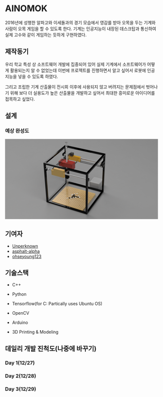 # AINOMOK

2016년에 성행한 알파고와 이세돌과의 경기 모습에서 영감를 받아 오목을 두는 기계와 사람이 오목 게임을 할 수 있도록 한다. 기계는 인공지능이 내장된 데스크탑과 통신하여 실제 고수와 같이 게임하는 듯하게 구현하였다.

## 제작동기

우리 학교 특성 상 소프트웨어 개발에 집중되어 있어 실제 기계에서 소프트웨어가 어떻게 활용되는지 알 수 없었는데 이번에 프로젝트를 진행하면서 알고 싶어서 로봇에 인공지능을 넣을 수 있도록 하였다.

그리고 조립한 기계 산출물이 전시회 이후에 사용되지 않고 버려지는 문제점에서 벗어나기 위해 보다 더 실용도가 높은 산출물을 개발하고 싶어서 최대한 흥미로운 아이디어를 접목하고 싶었다.

## 설계
### 예상 완성도
![예상 완성본](/Modeling/model.png "모델링 사진")

## 기여자
- [Unperknown](https://github.com/Unperknown)
- [asphalt-alpha](https://github.com/asphalt-alpha)
- [ohseyoung123](https://github.com/ohseyoung123)


## 기술스택

- C++

- Python
 - Tensorflow(for C: Partically uses Ubuntu OS)
 - OpenCV

- Arduino

- 3D Printing & Modeling


## 데일리 개발 진척도(나중에 바꾸기)
### Day 1(12/27)
### Day 2(12/28)
### Day 3(12/29)